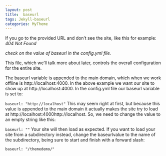 ```yaml
---
layout: post
title:  baseurl
tags: Jekyll-baseurl
categories: MyTheme
---
```



If you go to the provided URL and don’t see the site, like this for example:
*404 Not Found*

*check on the value of baseurl in the config.yml file.*

 This file, which we’ll talk more about later, controls the overall configuration for the entire site.

The baseurl variable is appended to the main domain, which when we work offline is http://localhost:4000.
In the above example we want our site to show up at http://localhost:4000. In the config.yml file our baseurl variable is set to:

`baseurl: "http://localhost"`
This may seem right at first, but because this value is appended to the main domain it actually makes the site try to load at http://localhost:4000http://localhost.
So, we need to change the value to an empty string like this:

`baseurl: ""`
Your site will then load as expected.
If you want to load your site from a subdirectory instead, change the baseurlvalue to the name of the subdirectory, being sure to start and finish with a forward slash:

`baseurl: "/themedemo/"`


